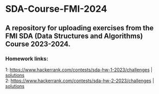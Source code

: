 # SDA-Course-FMI-2024
## A repository for uploading exercises from the FMI SDA (Data Structures and Algorithms) Course 2023-2024.

### Homework links:
1: https://www.hackerrank.com/contests/sda-hw-1-2023/challenges | <a href="homeworks/homework1">solutions</a> <br/>
2: https://www.hackerrank.com/contests/sda-hw-2-2023/challenges | <a href="homeworks/homework2">solutions</a> <br/>
